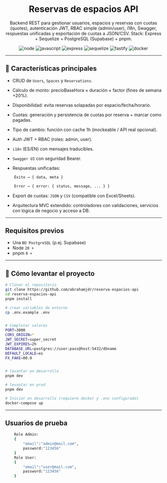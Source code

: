 <h1 align="center">Reservas de espacios API</h1>

<p align="center">
    Backend REST para gestionar usuarios, espacios y reservas con cuotas (quotes), autenticación JWT, RBAC simple (admin/user), i18n, Swagger, respuestas unificadas y exportación de cuotas a JSON/CSV.
    Stack: Express + Sequelize + PostgreSQL (Supabase) + pnpm.
</p>

<p align="center">
  <img src="https://img.shields.io/badge/node-20.x-green.svg" alt="node"/>
  <img src="https://img.shields.io/badge/javascript-5.x-blue.svg" alt="javascript"/>
  <img src="https://img.shields.io/badge/framework-Express-red.svg" alt="express"/>
  <img src="https://img.shields.io/badge/ORM-Sequelize_ORM-yellow.svg" alt="sequelize"/>
  <img src="https://img.shields.io/badge/Web_Framework-Fastify_⚡-black.svg" alt="fastify"/>
  <img src="https://img.shields.io/badge/deployment-Dockerized 🐳_-blue.svg" alt="docker"/>
</p>

---

## 🧠 Características principales

- CRUD de `Users`, `Spaces` y `Reservations`.

- Cálculo de monto: precioBaseHora × duración × factor (fines de semana +20%).

- Disponibilidad: evita reservas solapadas por espacio/fecha/horario.

- Cuotas: generación y persistencia de cuotas por reserva + marcar como pagadas.

- Tipo de cambio: función con cache 1h (mockeable / API real opcional).

- Auth JWT + RBAC (roles: admin, user).

- `i18n` (ES/EN) con mensajes traducibles.

- `Swagger UI` con seguridad Bearer.

- Respuestas unificadas:

```bash
    Éxito → { data, meta }

    Error → { error: { status, message, ... } }
```

- Export de cuotas: `JSON` y `CSV` (compatible con Excel/Sheets).

- Arquitectura MVC extendido: controladores con validaciones, servicios con lógica de negocio y acceso a DB.

---

## Requisitos previos

- Una `BD PostgreSQL` (p.ej. Supabase)
- Node `20 +`
- pnpm `9 +`

---

## 🚀 Cómo levantar el proyecto

```bash
# Clonar el repositorio
git clone https://github.com/abrahamjdr/reserva-espacios-api
cd reserva-espacios-api
pnpm install

# crear variables de entorno
cp .env.example .env


# Completar valores
PORT=3000
CORS_ORIGIN=*
JWT_SECRET=super_secret
JWT_EXPIRES=2h
DATABASE_URL=postgres://user:pass@host:5432/dbname
DEFAULT_LOCALE=es
FX_FAKE=00.0


# levantar en desarrollo
pnpm dev

# levantar en prod
pnpm dev

# Iniciar en desarrollo (requiere docker y .env configurado)
docker-compose up
```

---

## Usuarios de prueba

```bash
    Role Admin:
    {
        "email":"admin@mail.com",
        password:"123456"
    }
    Role User:
    {
        "email":"user@mail.com",
        password:"123456"
    }
```
